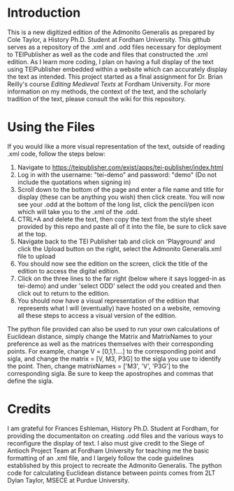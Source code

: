 # Introduction
This is a new digitized edition of the Admonito Generalis as prepared by Cole Taylor, a History Ph.D. Student at Fordham University. This github serves as a repository of the .xml and .odd files necessary for deployment to TEIPublisher as well as the code and files that constructed the .xml edition. As I learn more coding, I plan on having a full display of the text using TEIPublisher embedded within a website which can accurately display the text as intended. This project started as a final assignment for Dr. Brian Reilly's course _Editing Medieval Texts_ at Fordham University. For more information on my methods, the context of the text, and the scholarly tradition of the text, please consult the wiki for this repository.
# Using the Files
If you would like a more visual representation of the text, outside of reading .xml code, follow the steps below:
  1. Navigate to https://teipublisher.com/exist/apps/tei-publisher/index.html
  2. Log in with the username: "tei-demo" and password: "demo" (Do not include the quotations when signing in)
  3. Scroll down to the bottom of the page and enter a file name and title for display (these can be anything you wish) then click create. You will now see your .odd at the bottom of the long list, click the pencil/pen icon which will take you to the .xml of the .odd.
  4. CTRL+A and delete the text, then copy the text from the style sheet provided by this repo and paste all of it into the file, be sure to click save at the top.
  5. Navigate back to the TEI Publisher tab and click on 'Playground' and click the Upload button on the right, select the Admonito Generalis.xml file to upload
  6. You should now see the edition on the screen, click the title of the edition to access the digital edition.
  7. Click on the three lines to the far right (below where it says logged-in as tei-demo) and under 'select ODD' select the odd you created and then click out to return to the edition.
  8. You should now have a visual representation of the edition that represents what I will (eventually) have hosted on a website, removing all these steps to access a visual version of the edition.

The python file provided can also be used to run your own calculations of Euclidean distance, simply change the Matrix and MatrixNames to your preference as well as the matrices themselves with their corresponding points. For example, change V = [0,1,1....] to the corresponding point and sigla, and change the matrix = [V, M3, P3G] to the sigla you use to identify the point. Then, change matrixNames = ['M3', 'V', 'P3G'] to the corresponding sigla. Be sure to keep the apostrophes and commas that define the sigla.
# Credits
I am grateful for Frances Eshleman, History Ph.D. Student at Fordham, for providing the documentaiton on creating .odd files and the various ways to reconfigure the display of text. I also must give credit to the Siege of Antioch Project Team at Fordham University for teaching me the basic formatting of an .xml file, and I largely follow the code guidelines established by this project to recreate the Admonito Generalis. The python code for calculating Euclidean distance between points comes from 2LT Dylan Taylor, MSECE at Purdue University.
